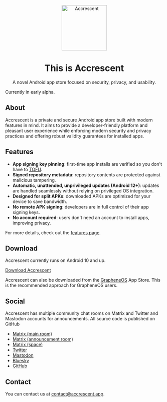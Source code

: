 <div align="center">
    <img
        src="https://raw.githubusercontent.com/accrescent/accrescent/master/.icon-round.png"
        alt="Accrescent" width="144" height="144">
    <h1>This is Accrescent</h1>
    <p>A novel Android app store focused on security, privacy, and usability.</p>
</div>

Currently in early alpha.

## About

Accrescent is a private and secure Android app store built with modern features in mind. It aims to
provide a developer-friendly platform and pleasant user experience while enforcing modern security
and privacy practices and offering robust validity guarantees for installed apps.

## Features

- **App signing key pinning**: first-time app installs are verified so you don't have to [TOFU](https://en.wikipedia.org/wiki/Trust_on_first_use).
- **Signed repository metadata**: repository contents are protected against malicious tampering.
- **Automatic, unattended, unprivileged updates (Android 12+)**: updates are handled seamlessly without relying on privileged OS integration.
- **Designed for split APKs**: downloaded APKs are optimized for your device to save bandwidth.
- **No remote APK signing**: developers are in full control of their app signing keys.
- **No account required**: users don't need an account to install apps, improving privacy.

For more details, check out the [features page](https://accrescent.app/features).

## Download

Accrescent currently runs on Android 10 and up.

[Download Accrescent](https://accrescent.app/accrescent.apk)

Accrescent can also be downloaded from the [GrapheneOS](https://grapheneos.org) App Store. This is
the recommended approach for GrapheneOS users.

## Social

Accrescent has multiple community chat rooms on Matrix and Twitter and Mastodon accounts for
announcements. All source code is published on GitHub

- [Matrix (main room)](https://matrix.to/#/#accrescent:matrix.org)
- [Matrix (announcement room)](https://matrix.to/#/#accrescent-announcements:matrix.org)
- [Matrix (space)](https://matrix.to/#/#accrescent-space:matrix.org)
- [Twitter](https://twitter.com/accrescentapp)
- [Mastodon](https://infosec.exchange/@accrescent)
- [Bluesky](https://bsky.app/profile/accrescent.app)
- [GitHub](https://github.com/accrescent/accrescent)

## Contact

You can contact us at [contact@accrescent.app](mailto:contact@accrescent.app).

